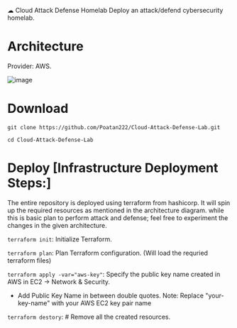 ☁ Cloud Attack Defense Homelab
Deploy an attack/defend cybersecurity homelab.

# Architecture 
Provider: AWS.

![image](https://github.com/user-attachments/assets/0b106b94-6f84-4845-b1f8-a651f5010828)


# Download 
`git clone https://github.com/Poatan222/Cloud-Attack-Defense-Lab.git`

`cd Cloud-Attack-Defense-Lab`

# Deploy [Infrastructure Deployment Steps:]

The entire repository is deployed using terraform from hashicorp. It will spin up the required resources as mentioned in the architecture diagram. while this is basic plan to perform attack and defense; feel free to experiment the changes in the given architecture. 

`terraform init`: Initialize Terraform.

`terraform plan`: Plan Terraform configuration. (Will load the requried terraform files)

`terraform apply -var="aws-key"`: Specify the public key name created in AWS in EC2 -> Network & Security.
- Add Public Key Name in between double quotes.
Note: Replace "your-key-name" with your AWS EC2 key pair name

`terraform destory`: # Remove all the created resources.
